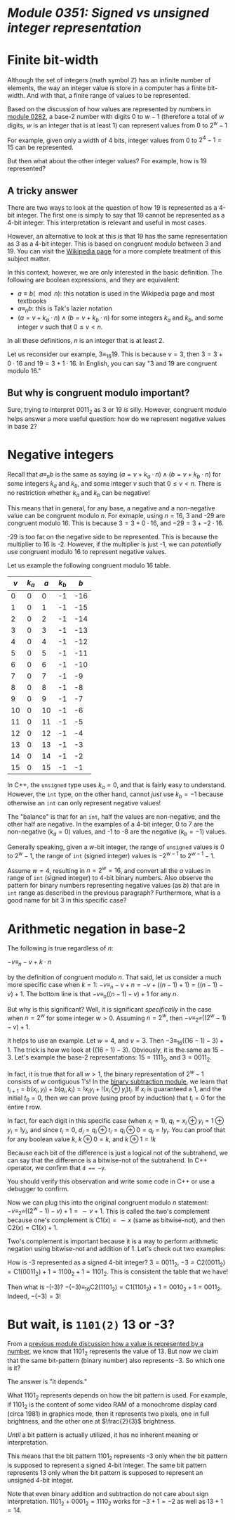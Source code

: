 # _Module 0351: Signed vs unsigned integer representation_

# Finite bit-width

Although the set of integers (math symbol $\mathbb{Z}$) has an infinite number of elements, the way an integer value is store in a computer has a finite bit-width. And with that, a finite range of values to be represented.

Based on the discussion of how values are represented by numbers in [module 0282](../0282/mdModule.html), a base-2 number with digits 0 to ${w-1}$ (therefore a total of $w$ digits, $w$ is an integer that is at least 1) can represent values from 0 to $2^{w}-1$

For example, given only a width of 4 bits, integer values from 0 to $2^4-1=15$ can be represented.

But then what about the other integer values? For example, how is 19 represented?

## A tricky answer

There are two ways to look at the question of how 19 is represented as a 4-bit integer. The first one is simply to say that 19 cannot be represented as a 4-bit integer. This interpretation is relevant and useful in most cases.

However, an alternative to look at this is that 19 has the same representation as 3 as a 4-bit integer. This is based on congruent modulo between 3 and 19. You can visit the [Wikipedia page](https://en.wikipedia.org/wiki/Modular_arithmetic) for a more complete treatment of this subject matter.

In this context, however, we are only interested in the basic definition. The following are boolean expressions, and they are equivalent:

* $a \equiv b (\mod n)$: this notation is used in the Wikipedia page and most textbooks
* $a \equiv_n b$: this is Tak's lazier notation
* $(a = v + k_a \cdot n) \wedge (b = v + k_b \cdot n)$ for some integers $k_a$ and $k_b$, and some integer $v$ such that $0 \le v < n$.

In all these definitions, $n$ is an integer that is at least 2.

Let us reconsider our example, $3 \equiv_{16} 19$. This is because $v=3$, then $3=3+0\cdot 16$ and $19=3+1\cdot 16$. In English, you can say "3 and 19 are congruent modulo 16."

## But why is congruent modulo important?

Sure, trying to interpret $0011_2$ as 3 or 19 *is* silly. However, congruent modulo helps answer a more useful question: how do we represent negative values in base 2?

# Negative integers

Recall that $a \equiv_n b$ is the same as saying 
$(a = v + k_a \cdot n) \wedge (b = v + k_b \cdot n)$ for some integers $k_a$ and $k_b$, and some integer $v$ such that $0 \le v < n$. There is no restriction whether $k_a$ and $k_b$ can be negative! 

This means that in general, for any base, a negative and a non-negative value can be congruent modulo $n$. For exmaple, using $n=16$,  3 and -29 are congruent modulo 16. This is because $3=3+0\cdot 16$, and $-29=3+-2\cdot 16$. 

-29 is too far on the negative side to be represented. This is because the multiplier to 16 is -2. However, if the multiplier is just -1, we can *potentially* use congruent modulo 16 to represent negative values.

Let us example the following congruent modulo 16 table.

|$v$|$k_a$|$a$|$k_b$|$b$|
|-|-|---|-|---|
|0|0|0|-1|-16|
|1|0|1|-1|-15|
|2|0|2|-1|-14|
|3|0|3|-1|-13|
|4|0|4|-1|-12|
|5|0|5|-1|-11|
|6|0|6|-1|-10|
|7|0|7|-1|-9|
|8|0|8|-1|-8|
|9|0|9|-1|-7|
|10|0|10|-1|-6|
|11|0|11|-1|-5|
|12|0|12|-1|-4|
|13|0|13|-1|-3|
|14|0|14|-1|-2|
|15|0|15|-1|-1|

In C++, the `unsigned` type uses $k_a=0$, and that is fairly easy to understand. However, the `int` type, on the other hand, cannot *just* use $k_b=-1$ because otherwise an `int` can only represent negative values!

The "balance" is that for an `int`, half the values are non-negative, and the other half are negative. In the examples of a 4-bit integer, 0 to 7 are the non-negative ($k_a=0$) values, and -1 to -8 are the negative ($k_b=-1$) values. 

Generally speaking, given a $w$-bit integer, the range of `unsigned` values is $0$ to $2^{w}-1$, the range of `int` (signed integer) values is $-2^{w-1}$ to $2^{w-1}-1$.

Assume $w=4$, resulting in $n=2^w=16$, and convert all the $a$ values in range of `int` (signed integer) to 4-bit binary numbers. Also observe the pattern for binary numbers representing negative values (as $b$) that are in `int` range as described in the previous paragraph? Furthermore, what is a good name for bit 3 in this specific case?

# Arithmetic negation in base-2

The following is true regardless of $n$:

$-v \equiv_n -v + k\cdot n$ 

by the definition of congruent modulo $n$. That said, let us consider a much more specific case when $k=1$: $-v \equiv_n -v + n = -v + ((n-1)+1) = ((n-1)-v)+1$. The bottom line is that $-v \equiv_n ((n-1)-v)+1$ for any $n$.

But why is this significant? Well, it is significant *specifically* in the case when $n=2^w$ for some integer $w>0$. Assuming $n=2^w$, then $-v \equiv_{2^w} ((2^w-1)-v)+1$.

It helps to use an example. Let $w=4$, and $v=3$. Then $-3 \equiv_{16} ((16-1)-3)+1$. The trick is how we look at $((16-1)-3)$. Obviously, it is the same as $15-3$. Let's example the base-2 representations: $15=1111_2$, and $3=0011_2$.

In fact, it is true that for all $w>1$, the binary representation of $2^w-1$ consists of $w$ contiguous 1's! In the [binary subtraction module](../0284/mdModule.html), we learn that $t_{i+1}=b(x_i,y_i)+b(q_i,k_i)=!x_iy_i + !(x_i \oplus y_i)t_i$. If $x_i$ is guaranteed a 1, and the initial $t_0=0$, then we can prove (using proof by induction) that $t_i=0$ for the entire $t$ row.

In fact, for each digit in this specific case (when $x_i=1$), $q_i = x_i \oplus y_i= 1\oplus y_i= !y_i$, and since $t_i=0$, $d_i = q_i \oplus t_i = q_i \oplus 0 = q_i = !y_i$. You can proof that for any boolean value $k$, $k \oplus 0=k$, and $k \oplus 1=!k$

Because each bit of the difference is just a logical not of the subtrahend, we can say that the difference is a bitwise-not of the subtrahend. In C++ operator, we confirm that `d == ~y`. 

You should verify this observation and write some code in C++ or use a debugger to confirm. 

Now we can plug this into the original congruent modulo $n$ statement: $-v \equiv_{2^w} ((2^w-1)-v)+1 = \sim v+1$. This is called the two's complement because one's complement is $\mathrm{C1}(x) = \sim x$ (same as bitwise-not), and then $\mathrm{C2}(x)=\mathrm{C1}(x)+1$.

Two's complement is important because it is a way to perform arithmetic negation using bitwise-not and addition of 1. Let's check out two examples:

How is -3 represented as a signed 4-bit integer? $3=0011_2$, $-3=\mathrm{C2}(0011_2)=\mathrm{C1}(0011_2)+1=1100_2+1=1101_2$. This is consistent the table that we have!

Then what is -(-3)? $-(-3) \equiv_{16} \mathrm{C2}(1101_2)=\mathrm{C1}(1101_2)+1=0010_2+1=0011_2$. Indeed, $-(-3)=3$!

# But wait, is `1101(2)` 13 or -3?

From a [previous module discussion how a value is represented by a number](../0282/mdModule.html), we know that $1101_2$ represents the value of 13. But now we claim that the same bit-pattern (binary number) also represents -3. So which one is it?

The answer is "it depends."

What $1101_2$ represents depends on how the bit pattern is used. For example, if $1101_2$ is the content of some video RAM of a monochrome display card (circa 1981) in graphics mode, then it represents two pixels, one in full brightness, and the other one at $\frac{2}{3}$ brightness.

*Until* a bit pattern is actually utilized, it has no inherent meaning or interpretation. 

This means that the bit pattern $1101_2$ represents -3 only when the bit pattern is supposed to represent a signed 4-bit integer. The same bit pattern represents 13 only when the bit pattern is supposed to represent an unsigned 4-bit integer.

Note that even binary addition and subtraction do not care about sign interpretation. $1101_2+0001_2=1110_2$ works for $-3+1=-2$ as well as $13+1=14$.
